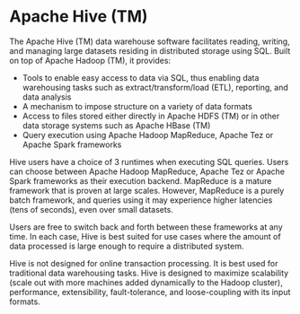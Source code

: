 # Apache Hive (TM)
The Apache Hive (TM) data warehouse software facilitates reading, writing, and managing large datasets residing in distributed storage using SQL. Built on top of Apache Hadoop (TM), it provides:  
* Tools to enable easy access to data via SQL, thus enabling data warehousing tasks such as extract/transform/load (ETL), reporting, and data analysis
* A mechanism to impose structure on a variety of data formats
* Access to files stored either directly in Apache HDFS (TM) or in other data storage systems such as Apache HBase (TM)
* Query execution using Apache Hadoop MapReduce, Apache Tez or Apache Spark frameworks

Hive users have a choice of 3 runtimes when executing SQL queries. Users can choose between Apache Hadoop MapReduce, Apache Tez or Apache Spark frameworks as their execution backend. MapReduce is a mature framework that is proven at large scales. However, MapReduce is a purely batch framework, and queries using it may experience higher latencies (tens of seconds), even over small datasets.

Users are free to switch back and forth between these frameworks at any time. In each case, Hive is best suited for use cases where the amount of data processed is large enough to require a distributed system.  

Hive is not designed for online transaction processing. It is best used for traditional data warehousing tasks. Hive is designed to maximize scalability (scale out with more machines added dynamically to the Hadoop cluster), performance, extensibility, fault-tolerance, and loose-coupling with its input formats.
